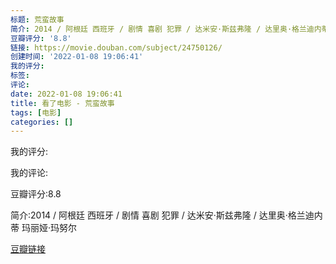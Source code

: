 ```yaml
---
标题: 荒蛮故事
简介: 2014 / 阿根廷 西班牙 / 剧情 喜剧 犯罪 / 达米安·斯兹弗隆 / 达里奥·格兰迪内蒂 玛丽娅·玛努尔
豆瓣评分: '8.8'
链接: https://movie.douban.com/subject/24750126/
创建时间: '2022-01-08 19:06:41'
我的评分:
标签:
评论:
date: 2022-01-08 19:06:41
title: 看了电影 - 荒蛮故事
tags: [电影]
categories: []
---
```


我的评分:

我的评论:

豆瓣评分:8.8

简介:2014 / 阿根廷 西班牙 / 剧情 喜剧 犯罪 / 达米安·斯兹弗隆 / 达里奥·格兰迪内蒂 玛丽娅·玛努尔

[豆瓣链接](https://movie.douban.com/subject/24750126/)

